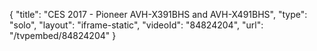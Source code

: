 {
    "title": "CES 2017 - Pioneer AVH-X391BHS and AVH-X491BHS",
    "type": "solo",
    "layout": "iframe-static",
    "videoId": "84824204",
    "url": "\/tvpembed\/84824204"
}